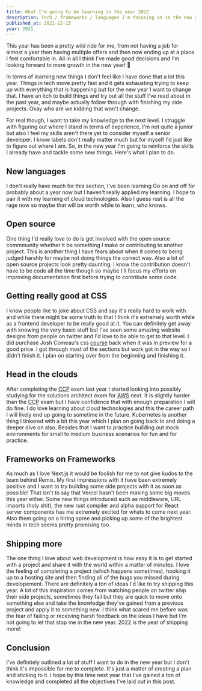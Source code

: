 ```yaml
---
title: What I'm going to be learning in the year 2022
description: Tech / frameworks / languages I'm focusing on in the new year
published_at: 2021-12-15
year: 2021
---
```


This year has been a pretty wild ride for me, from not having a job for almost a year then having multiple offers and then now ending up at a place I feel comfortable in. All in all I think I've made good decisions
and I'm looking forward to more growth in the new year! 🚀

In terms of learning new things I don't feel like I have done that a lot this year. Things in tech move pretty fast and it gets exhausting trying to keep up with everything that is happening
but for the new year I want to change that. I have an itch to build things and try out all the stuff I've read about in the past year, and maybe actually follow through with finishing my side projects. Okay
who are we kidding that won't change.

For real though, I want to take my knowledge to the next level. I struggle with figuring out where I stand in terms of experience, I'm not quite a junior but also I feel
my skills aren't there yet to consider myself a senior developer. I know labels don't really matter much but for myself I'd just like to figure out where I am. So, in the new year I'm going to reinforce
the skills I already have and tackle some new things. Here's what I plan to do.

## New languages

I don't really have much for this section, I've been learning Go on and off for probably about a year now but I haven't really applied my learning. I hope to pair it with my learning of cloud technologies. Also I guess rust is all the rage now so maybe that will be worth while to learn, who knows.

## Open source

One thing I'd really love to do is get involved with the open source commmunity whether it be something I make or contributing to another project. This is another thing I have fears about when it comes to being judged harshly for maybe not doing things the correct way. Also a lot of open source projects look pretty daunting.
I know the contribution doesn't have to be code all the time though so maybe I'll focus my efforts on improving documentation first before trying to contribute some code.

## Getting really good at CSS

I know people like to joke about CSS and say it's really hard to work with and while there might be some truth to that I think it's extremely worth while as a frontend developer to be really good at it. You
can definitely get away with knowing the very basic stuff but I've seen some amazing website designs from people on twitter and I'd love to be able to get to that level. I did purchase Josh Comeau's css <a href="https://css-for-js.dev/" target="_blank" rel="noopener noreferrer" aria-label="Visit CSS for JS devs, opens in a new tab">course</a> back
when it was in preview for a good price. I got through most of the sections but work got in the way so I didn't finish it. I plan on starting over from the beginning and finishing it.

## Head in the clouds

After completing the <abbr title="Certified Cloud Practitioner">CCP</abbr> exam last year I started looking into possibly studying for the solutions architect exam for <abbr title="Amazon Web Services">AWS</abbr> next. It is slightly harder than the <abbr title="Certified Cloud Practitioner">CCP</abbr> exam but I have confidence that
with enough preparation I will do fine. I do love learning about cloud technologies
and this the career path I will likely end up going to sometime in the future. Kubernetes
is another thing I tinkered with a bit this year which I plan on going back to and
doing a deeper dive on also. Besides that I want to practice building out mock environments
for small to medium business scenarios for fun and for practice.

## Frameworks on Frameworks

As much as I love Next.js it would be foolish for me to not give kudos to the team behind Remix. My first impressions with it have been extremely positive and I want to try building some side projects with
it as soon as possible! That isn't to say that Vercel hasn't been making some big moves this year either. Some new things introduced such as middleware, URL imports (holy shit), the new rust compiler and alpha support for React server components
has me extremely excited for whats to come next year. Also them going on a hiring spree and picking up some of the brightest minds in tech seems pretty promising too.

## Shipping more

The one thing I love about web development is how easy it is to get started with a project and share it with the world within a matter of minutes. I love the feeling of completing a project (which happens sometimes), hooking it up to a hosting site and then finding all of the bugs you missed during developement. There are
definitely a ton of ideas I'd like to try shipping this year. A lot of this inspiration comes from watching people on twitter ship their side projects, sometimes they fail but they are quick to move onto something else and take the knowledge they've gained from a previous project
and apply it to something new. I think what scared me before was the fear of failing or receiving harsh feedback on the ideas I have but I'm not going to let that stop me in the new year. 2022 is the year of shipping more!

## Conclusion

I've definitely outlined a lot of stuff I want to do in the new year but I don't think it's impossible for me to complete. It's just a matter of creating a plan and sticking to it. I hope by this time next year that I've gained a ton of knowledge and completed all the objectives I've laid out in this post.
